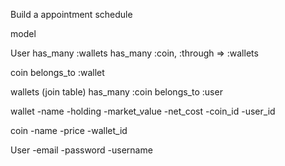 Build a appointment schedule

model

User
  has_many :wallets
  has_many :coin, :through => :wallets

coin
belongs_to :wallet


wallets (join table)
has_many :coin
belongs_to :user

wallet
-name
-holding
-market_value
-net_cost
-coin_id
-user_id

coin
-name
-price
-wallet_id

User
-email
-password
-username

